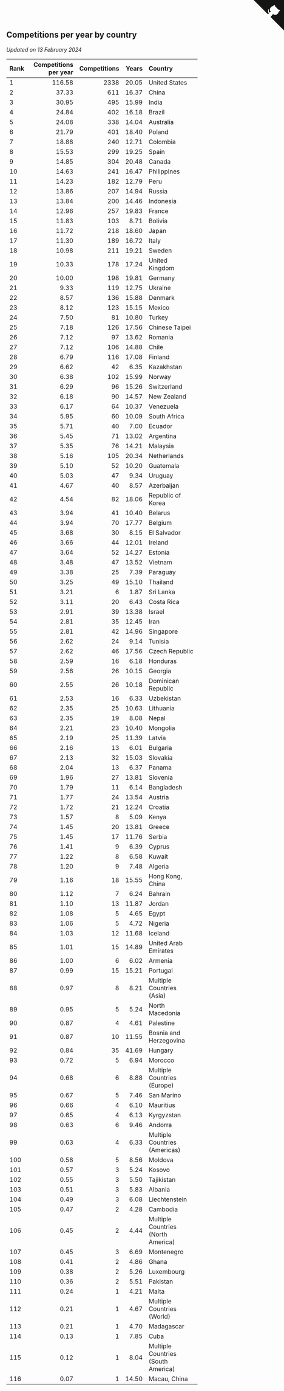 ## Competitions per year by country

*Updated on 13 February 2024*

| Rank | Competitions per year | Competitions | Years | Country |
| :--- | ---: | ---: | ---: | :--- |
| 1 | 116.58 | 2338 | 20.05 | United States |
| 2 | 37.33 | 611 | 16.37 | China |
| 3 | 30.95 | 495 | 15.99 | India |
| 4 | 24.84 | 402 | 16.18 | Brazil |
| 5 | 24.08 | 338 | 14.04 | Australia |
| 6 | 21.79 | 401 | 18.40 | Poland |
| 7 | 18.88 | 240 | 12.71 | Colombia |
| 8 | 15.53 | 299 | 19.25 | Spain |
| 9 | 14.85 | 304 | 20.48 | Canada |
| 10 | 14.63 | 241 | 16.47 | Philippines |
| 11 | 14.23 | 182 | 12.79 | Peru |
| 12 | 13.86 | 207 | 14.94 | Russia |
| 13 | 13.84 | 200 | 14.46 | Indonesia |
| 14 | 12.96 | 257 | 19.83 | France |
| 15 | 11.83 | 103 | 8.71 | Bolivia |
| 16 | 11.72 | 218 | 18.60 | Japan |
| 17 | 11.30 | 189 | 16.72 | Italy |
| 18 | 10.98 | 211 | 19.21 | Sweden |
| 19 | 10.33 | 178 | 17.24 | United Kingdom |
| 20 | 10.00 | 198 | 19.81 | Germany |
| 21 | 9.33 | 119 | 12.75 | Ukraine |
| 22 | 8.57 | 136 | 15.88 | Denmark |
| 23 | 8.12 | 123 | 15.15 | Mexico |
| 24 | 7.50 | 81 | 10.80 | Turkey |
| 25 | 7.18 | 126 | 17.56 | Chinese Taipei |
| 26 | 7.12 | 97 | 13.62 | Romania |
| 27 | 7.12 | 106 | 14.88 | Chile |
| 28 | 6.79 | 116 | 17.08 | Finland |
| 29 | 6.62 | 42 | 6.35 | Kazakhstan |
| 30 | 6.38 | 102 | 15.99 | Norway |
| 31 | 6.29 | 96 | 15.26 | Switzerland |
| 32 | 6.18 | 90 | 14.57 | New Zealand |
| 33 | 6.17 | 64 | 10.37 | Venezuela |
| 34 | 5.95 | 60 | 10.09 | South Africa |
| 35 | 5.71 | 40 | 7.00 | Ecuador |
| 36 | 5.45 | 71 | 13.02 | Argentina |
| 37 | 5.35 | 76 | 14.21 | Malaysia |
| 38 | 5.16 | 105 | 20.34 | Netherlands |
| 39 | 5.10 | 52 | 10.20 | Guatemala |
| 40 | 5.03 | 47 | 9.34 | Uruguay |
| 41 | 4.67 | 40 | 8.57 | Azerbaijan |
| 42 | 4.54 | 82 | 18.06 | Republic of Korea |
| 43 | 3.94 | 41 | 10.40 | Belarus |
| 44 | 3.94 | 70 | 17.77 | Belgium |
| 45 | 3.68 | 30 | 8.15 | El Salvador |
| 46 | 3.66 | 44 | 12.01 | Ireland |
| 47 | 3.64 | 52 | 14.27 | Estonia |
| 48 | 3.48 | 47 | 13.52 | Vietnam |
| 49 | 3.38 | 25 | 7.39 | Paraguay |
| 50 | 3.25 | 49 | 15.10 | Thailand |
| 51 | 3.21 | 6 | 1.87 | Sri Lanka |
| 52 | 3.11 | 20 | 6.43 | Costa Rica |
| 53 | 2.91 | 39 | 13.38 | Israel |
| 54 | 2.81 | 35 | 12.45 | Iran |
| 55 | 2.81 | 42 | 14.96 | Singapore |
| 56 | 2.62 | 24 | 9.14 | Tunisia |
| 57 | 2.62 | 46 | 17.56 | Czech Republic |
| 58 | 2.59 | 16 | 6.18 | Honduras |
| 59 | 2.56 | 26 | 10.15 | Georgia |
| 60 | 2.55 | 26 | 10.18 | Dominican Republic |
| 61 | 2.53 | 16 | 6.33 | Uzbekistan |
| 62 | 2.35 | 25 | 10.63 | Lithuania |
| 63 | 2.35 | 19 | 8.08 | Nepal |
| 64 | 2.21 | 23 | 10.40 | Mongolia |
| 65 | 2.19 | 25 | 11.39 | Latvia |
| 66 | 2.16 | 13 | 6.01 | Bulgaria |
| 67 | 2.13 | 32 | 15.03 | Slovakia |
| 68 | 2.04 | 13 | 6.37 | Panama |
| 69 | 1.96 | 27 | 13.81 | Slovenia |
| 70 | 1.79 | 11 | 6.14 | Bangladesh |
| 71 | 1.77 | 24 | 13.54 | Austria |
| 72 | 1.72 | 21 | 12.24 | Croatia |
| 73 | 1.57 | 8 | 5.09 | Kenya |
| 74 | 1.45 | 20 | 13.81 | Greece |
| 75 | 1.45 | 17 | 11.76 | Serbia |
| 76 | 1.41 | 9 | 6.39 | Cyprus |
| 77 | 1.22 | 8 | 6.58 | Kuwait |
| 78 | 1.20 | 9 | 7.48 | Algeria |
| 79 | 1.16 | 18 | 15.55 | Hong Kong, China |
| 80 | 1.12 | 7 | 6.24 | Bahrain |
| 81 | 1.10 | 13 | 11.87 | Jordan |
| 82 | 1.08 | 5 | 4.65 | Egypt |
| 83 | 1.06 | 5 | 4.72 | Nigeria |
| 84 | 1.03 | 12 | 11.68 | Iceland |
| 85 | 1.01 | 15 | 14.89 | United Arab Emirates |
| 86 | 1.00 | 6 | 6.02 | Armenia |
| 87 | 0.99 | 15 | 15.21 | Portugal |
| 88 | 0.97 | 8 | 8.21 | Multiple Countries (Asia) |
| 89 | 0.95 | 5 | 5.24 | North Macedonia |
| 90 | 0.87 | 4 | 4.61 | Palestine |
| 91 | 0.87 | 10 | 11.55 | Bosnia and Herzegovina |
| 92 | 0.84 | 35 | 41.69 | Hungary |
| 93 | 0.72 | 5 | 6.94 | Morocco |
| 94 | 0.68 | 6 | 8.88 | Multiple Countries (Europe) |
| 95 | 0.67 | 5 | 7.46 | San Marino |
| 96 | 0.66 | 4 | 6.10 | Mauritius |
| 97 | 0.65 | 4 | 6.13 | Kyrgyzstan |
| 98 | 0.63 | 6 | 9.46 | Andorra |
| 99 | 0.63 | 4 | 6.33 | Multiple Countries (Americas) |
| 100 | 0.58 | 5 | 8.56 | Moldova |
| 101 | 0.57 | 3 | 5.24 | Kosovo |
| 102 | 0.55 | 3 | 5.50 | Tajikistan |
| 103 | 0.51 | 3 | 5.83 | Albania |
| 104 | 0.49 | 3 | 6.08 | Liechtenstein |
| 105 | 0.47 | 2 | 4.28 | Cambodia |
| 106 | 0.45 | 2 | 4.44 | Multiple Countries (North America) |
| 107 | 0.45 | 3 | 6.69 | Montenegro |
| 108 | 0.41 | 2 | 4.86 | Ghana |
| 109 | 0.38 | 2 | 5.26 | Luxembourg |
| 110 | 0.36 | 2 | 5.51 | Pakistan |
| 111 | 0.24 | 1 | 4.21 | Malta |
| 112 | 0.21 | 1 | 4.67 | Multiple Countries (World) |
| 113 | 0.21 | 1 | 4.70 | Madagascar |
| 114 | 0.13 | 1 | 7.85 | Cuba |
| 115 | 0.12 | 1 | 8.04 | Multiple Countries (South America) |
| 116 | 0.07 | 1 | 14.50 | Macau, China |


<a href="https://github.com/JustinTimeCuber/wca_statistics" class="github-corner" aria-label="View source on Github"><svg width="80" height="80" viewBox="0 0 250 250" style="fill:#151513; color:#fff; position: absolute; top: 0; border: 0; right: 0;" aria-hidden="true"><path d="M0,0 L115,115 L130,115 L142,142 L250,250 L250,0 Z"></path><path d="M128.3,109.0 C113.8,99.7 119.0,89.6 119.0,89.6 C122.0,82.7 120.5,78.6 120.5,78.6 C119.2,72.0 123.4,76.3 123.4,76.3 C127.3,80.9 125.5,87.3 125.5,87.3 C122.9,97.6 130.6,101.9 134.4,103.2" fill="currentColor" style="transform-origin: 130px 106px;" class="octo-arm"></path><path d="M115.0,115.0 C114.9,115.1 118.7,116.5 119.8,115.4 L133.7,101.6 C136.9,99.2 139.9,98.4 142.2,98.6 C133.8,88.0 127.5,74.4 143.8,58.0 C148.5,53.4 154.0,51.2 159.7,51.0 C160.3,49.4 163.2,43.6 171.4,40.1 C171.4,40.1 176.1,42.5 178.8,56.2 C183.1,58.6 187.2,61.8 190.9,65.4 C194.5,69.0 197.7,73.2 200.1,77.6 C213.8,80.2 216.3,84.9 216.3,84.9 C212.7,93.1 206.9,96.0 205.4,96.6 C205.1,102.4 203.0,107.8 198.3,112.5 C181.9,128.9 168.3,122.5 157.7,114.1 C157.9,116.9 156.7,120.9 152.7,124.9 L141.0,136.5 C139.8,137.7 141.6,141.9 141.8,141.8 Z" fill="currentColor" class="octo-body"></path></svg></a><style>.github-corner:hover .octo-arm{animation:octocat-wave 560ms ease-in-out}@keyframes octocat-wave{0%,100%{transform:rotate(0)}20%,60%{transform:rotate(-25deg)}40%,80%{transform:rotate(10deg)}}@media (max-width:500px){.github-corner:hover .octo-arm{animation:none}.github-corner .octo-arm{animation:octocat-wave 560ms ease-in-out}}</style>
